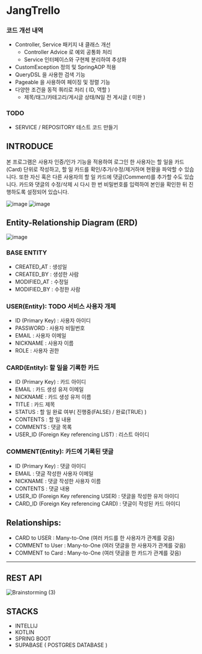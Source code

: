 # JangTrello

### 코드 개선 내역
- Controller, Service 패키지 내 클래스 개선
  - Controller Advice 로 예외 공통화 처리
  - Service 인터페이스와 구현체 분리하여 추상화
- CustomException 정의 및 SpringAOP 적용
- QueryDSL 을 사용한 검색 기능
- Pageable 을 사용하여 페이징 및 정렬 기능
- 다양한 조건을 동적 쿼리로 처리 ( ID, 역할 )
  - 제목/태그/카테고리/게시글 상태/N일 전 게시글 ( 미완 )
 
### TODO
- SERVICE / REPOSITORY 테스트 코드 만들기

## INTRODUCE
본 프로그램은 사용자 인증/인가 기능을 적용하여 로그인 한 사용자는 할 일을 카드(Card) 단위로 작성하고, 할 일 카드를 확인/추가/수정/제거하며 현황을 파악할 수 있습니다.
또한 자신 혹은 다른 사용자의 할 일 카드에 댓글(Comment)를 추가할 수도 있습니다.
카드와 댓글의 수정/삭제 시 다시 한 번 비밀번호를 입력하여 본인을 확인한 뒤 진행하도록 설정되어 있습니다.

![image](https://github.com/JangCoding/JangTrello/assets/62090021/7870ce13-7df2-4d73-a121-92732c4b8440)
![image](https://github.com/JangCoding/JangTrello/assets/62090021/c7ab4f6c-811c-4dfb-836d-8ea35eead3e9)




## Entity-Relationship Diagram (ERD)
![image](https://github.com/JangCoding/JangTrello/assets/62090021/15f7326a-69be-481e-a564-f983bffda13c)



### BASE ENTITY
- CREATED_AT : 생성일
- CREATED_BY : 생성한 사람
- MODIFIED_AT : 수정일
- MODIFIED_BY : 수정한 사람

### USER(Entity): TODO 서비스 사용자 개체

- ID (Primary Key) : 사용자 아이디  
- PASSWORD : 사용자 비밀번호  
- EMAIL : 사용자 이메일  
- NICKNAME : 사용자 이름
- ROLE : 사용자 권한 
 
### CARD(Entity): 할 일을 기록한 카드

- ID (Primary Key) : 카드 아이디
- EMAIL : 카드 생성 유저 이메일
- NICKNAME : 카드 생성 유저 이름
- TITLE : 카드 제목
- STATUS : 할 일 완료 여부( 진행중(FALSE) / 완료(TRUE) )
- CONTENTS : 할 일 내용
- COMMENTS : 댓글 목록
- USER_ID (Foreign Key referencing LIST) : 리스트 아이디

### COMMENT(Entity): 카드에 기록된 댓글

- ID (Primary Key) : 댓글 아이디
- EMAIL : 댓글 작성한 사용자 이메일
- NICKNAME : 댓글 작성한 사용자 이름
- CONTENTS : 댓글 내용
- USER_ID (Foreign Key referencing USER) : 댓글을 작성한 유저 아이디
- CARD_ID (Foreign Key referencing CARD) : 댓글이 작성된 카드 아이디

## Relationships:
- CARD to USER : Many-to-One (여러 카드를 한 사용자가 관계를 갖음)
- COMMENT to User : Many-to-One (여러 댓글을 한 사용자가 관계를 갖음)
- COMMENT to Card : Many-to-One (여러 댓글을 한 카드가 관계를 갖음)
    
--- 
## REST API 
![Brainstorming (3)](https://github.com/JangCoding/JangTrello/assets/62090021/9bfeb4cf-30a0-4a1c-8312-fc6d5925b093)

## STACKS
- INTELLIJ
- KOTLIN
- SPRING BOOT
- SUPABASE ( POSTGRES DATABASE )


